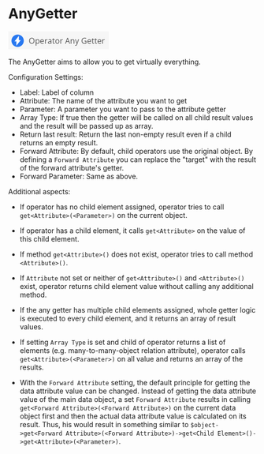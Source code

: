 # AnyGetter

![Symbol](../../../img/gridconfig/operator_anygetter_symbol.png)

The AnyGetter aims to allow you to get virtually everything.

Configuration Settings: 
 - Label: Label of column
 - Attribute: The name of the attribute you want to get
 - Parameter: A parameter you want to pass to the attribute getter
 - Array Type: If true then the getter will be called on all child result values and the result 
will be passed up as array.
 - Return last result:  Return the last non-empty result even if a child returns an empty result.
 - Forward Attribute: By default, child operators use the original object. By defining a 
`Forward Attribute` you can replace the "target" with the result of the forward attribute's getter.
 - Forward Parameter: Same as above. 

Additional aspects: 
- If operator has no child element assigned, operator tries to call `get<Attribute>(<Parameter>)` on the current object. 
- If operator has a child element, it calls `get<Attribute>` on the value of this child element. 
- If method `get<Attribute>()` does not exist, operator tries to call method `<Attribute>()`.
- If `Attribute` not set or neither of `get<Attribute>()` and `<Attribute>()` exist, operator returns child element value without
  calling any additional method. 
  
  
- If the any getter has multiple child elements assigned, whole getter logic is executed to every child 
  element, and it returns an array of result values. 
- If setting `Array Type` is set and child of operator returns a list of elements (e.g. many-to-many-object relation attribute), 
  operator calls `get<Attribute>(<Parameter>)` on all value and returns an array of the results.  


- With the `Forward Attribute` setting, the default principle for getting the data attribute value can be 
  changed. Instead of getting the data attribute value of the main data object, a set `Forward Attribute`
  results in calling `get<Forward Attribute>(<Forward Attribute>)` on the current data object first and 
  then the actual data attribute value is calculated on its result. Thus, his would result in something similar to 
  `$object->get<Forward Attribute>(<Forward Attribute>)->get<Child Element>()->get<Attribute>(<Parameter>)`. 
